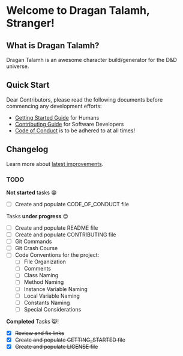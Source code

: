 # Welcome to Dragan Talamh, Stranger!

## What is Dragan Talamh?
Dragan Talamh is an awesome character build/generator for the D&D universe.

## Quick Start
Dear Contributors, please read the following documents before commencing any development efforts:
- [Getting Started Guide](https://github.com/fedpy/DraganTalamh/blob/master/docs/GETTING_STARTED.md) for Humans
- [Contributing Guide](https://github.com/fedpy/DraganTalamh/blob/master/docs/CONTRIBUTING.md) for Software Developers
- [Code of Conduct](https://github.com/fedpy/DraganTalamh/blob/master/docs/CODE_OF_CONDUCT.md) is to be adhered to at all times!

## 	Changelog
Learn more about [latest improvements](CHANGELOG.md).

### TODO
**Not started** tasks :grin:
- [ ] Create and populate CODE_OF_CONDUCT file

Tasks **under progress** :blush:
- [ ] Create and populate README file
- [ ] Create and populate CONTRIBUTING file
- [ ] Git Commands
- [ ] Git Crash Course
- [ ] Code Conventions for the project:
  - [ ] File Organization
  - [ ] Comments
  - [ ] Class Naming
  - [ ] Method Naming
  - [ ] Instance Variable Naming
  - [ ] Local Variable Naming
  - [ ] Constants Naming
  - [ ] Special Considerations

**Completed** Tasks :smile_cat:!
- [x] ~~Review and fix links~~
- [x] ~~Create and populate GETTING_STARTED file~~
- [x] ~~Create and populate LICENSE file~~
